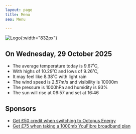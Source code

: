 ```yaml
---
layout: page
title: Menu
seo: Menu

---
```


![Logo](/images/logo.jpg){:width="832px"}

<!-- weather_marker starts -->
## On Wednesday, 29 October 2025

- The average temperature today is 9.67˚C,
- With highs of 10.29˚C and lows of 9.26˚C,
- It may feel like 8.38˚C with light rain
- The wind speed is 2.57m/s and visibility is 10000m
- The pressure is 1000hPa and humidity is 93%
- The sun will rise at 06:57 and set at 16:46

<!-- weather_marker ends -->

## Sponsors

- [Get £50 credit when switching to Octopus Energy](https://bit.ly/3oD1nnS)
- [Get £75 when taking a 1000mb YouFibre broadband plan](https://aklam.io/91zWhU?)

